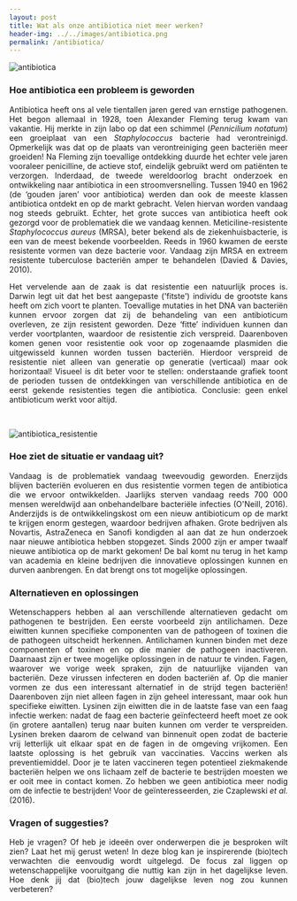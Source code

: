 ```yaml
---
layout: post
title: Wat als onze antibiotica niet meer werken?
header-img: ../../images/antibiotica.png
permalink: /antibiotica/
---
```


![antibiotica](../../images/antibiotica.png)
<br>

### Hoe antibiotica een probleem is geworden

<p align="justify">
Antibiotica heeft ons al vele tientallen jaren gered van ernstige pathogenen. Het begon allemaal in 1928, toen Alexander Fleming terug kwam van vakantie. Hij merkte in zijn labo op dat een schimmel (<i>Pennicilium notatum</i>) een groeiplaat van een <i>Staphylococcus</i> bacterie had verontreinigd. Opmerkelijk was dat op de plaats van verontreiniging geen bacteriën meer groeiden! Na Fleming zijn toevallige ontdekking duurde het echter vele jaren vooraleer penicilline, de actieve stof, eindelijk gebruikt werd om patiënten te verzorgen. Inderdaad, de tweede wereldoorlog bracht onderzoek en ontwikkeling naar antibiotica in een stroomversnelling. Tussen 1940 en 1962 (de ‘gouden jaren’ voor antibiotica) werden dan ook de meeste klassen antibiotica ontdekt en op de markt gebracht. Velen hiervan worden vandaag nog steeds gebruikt. Echter, het grote succes van antibiotica heeft ook gezorgd voor de problematiek die we vandaag kennen. Meticiline-resistente <i>Staphylococcus aureus</i> (MRSA), beter bekend als de ziekenhuisbacterie, is een van de meest bekende voorbeelden. Reeds in 1960 kwamen de eerste resistente vormen van deze bacterie voor. Vandaag zijn MRSA en extreem resistente tuberculose bacteriën amper te behandelen (Davied & Davies, 2010).
</p>
  
<p align="justify">
Het vervelende aan de zaak is dat resistentie een natuurlijk proces is. Darwin legt uit dat het best aangepaste ('fitste') individu de grootste kans heeft om zich voort te planten. Toevallige mutaties in het DNA van bacteriën kunnen ervoor zorgen dat zij de behandeling van een antibioticum overleven, ze zijn resistent geworden.  Deze ‘fitte’ individuen kunnen dan verder voortplanten, waardoor de resistentie zich verspreid. Daarenboven komen genen voor resistentie ook voor op zogenaamde plasmiden die uitgewisseld kunnen worden tussen bacteriën. Hierdoor verspreid de resistentie niet alleen van generatie op generatie (verticaal) maar ook horizontaal! Visueel is dit beter voor te stellen: onderstaande grafiek toont de perioden tussen de ontdekkingen van verschillende antibiotica en de eerst gekende resistenties tegen die antibiotica. Conclusie: geen enkel antibioticum werkt voor altijd.
</p>
<br>

![antibiotica_resistentie](../../images/antibiotica_evolutie.png)
<br>

### Hoe ziet de situatie er vandaag uit?

<p align="justify">
Vandaag is de problematiek vandaag tweevoudig geworden. Enerzijds blijven bacteriën evolueren en dus resistentie vormen tegen de antibiotica die we ervoor ontwikkelden. Jaarlijks sterven vandaag reeds 700 000 mensen wereldwijd aan onbehandelbare bacteriële infecties (O'Neill, 2016). Anderzijds is de ontwikkelingskost om een nieuw antibioticum op de markt te krijgen enorm gestegen, waardoor bedrijven afhaken. Grote bedrijven als Novartis, AstraZeneca en Sanofi kondigden al aan dat ze hun onderzoek naar nieuwe antibiotica hebben stopgezet. Sinds 2000 zijn er amper twaalf nieuwe antibiotica op de markt gekomen! De bal komt nu terug in het kamp van academia en kleine bedrijven die innovatieve oplossingen kunnen en durven aanbrengen. En dat brengt ons tot mogelijke oplossingen. 
</p>


### Alternatieven en oplossingen

<p align="justify">
Wetenschappers hebben al aan verschillende alternatieven gedacht om pathogenen te bestrijden. Een eerste voorbeeld zijn antilichamen. Deze eiwitten kunnen specifieke componenten van de pathogeen of toxinen die de pathogeen uitscheidt herkennen. Antilichamen kunnen binden met deze componenten of toxinen en op die manier de pathogeen inactiveren. Daarnaast zijn er twee mogelijke oplossingen in de natuur te vinden. Fagen, waarover we vorige week spraken, zijn de natuurlijke vijanden van bacteriën. Deze virussen infecteren en doden bacteriën af. Op die manier vormen ze dus een interessant alternatief in de strijd tegen bacteriën! Daarenboven zijn niet alleen fagen in zijn geheel interessant, maar ook hun specifieke eiwitten. Lysinen zijn eiwitten die in de laatste fase van een faag infectie werken: nadat de faag een bacterie geïnfecteerd heeft moet ze ook (in grotere aantallen) terug naar buiten kunnen om verder te verspreiden. Lysinen breken daarom de celwand van binnenuit open zodat de bacterie vrij letterlijk uit elkaar spat en de fagen in de omgeving vrijkomen. Een laatste oplossing is het gebruik van vaccinaties. Vaccins werken als preventiemiddel. Door je te laten vaccineren tegen potentieel ziekmakende bacteriën helpen we ons lichaam zelf de bacterie te bestrijden moesten we er ooit mee in contact komen. Zo hebben we geen antibiotica meer nodig om de infectie te bestrijden! Voor de geïnteresseerden, zie Czaplewski <i>et al.</i> (2016).
</p>

### Vragen of suggesties?

<p align="justify">
Heb je vragen? Of heb je ideeën over onderwerpen die je besproken wilt zien? Laat het mij gerust weten! In deze blog kan je inspirerende (bio)tech verwachten die eenvoudig wordt uitgelegd. De focus zal liggen op wetenschappelijke vooruitgang die nuttig kan zijn in het dagelijkse leven. Hoe denk jij dat (bio)tech jouw dagelijkse leven nog zou kunnen verbeteren?
</p>

